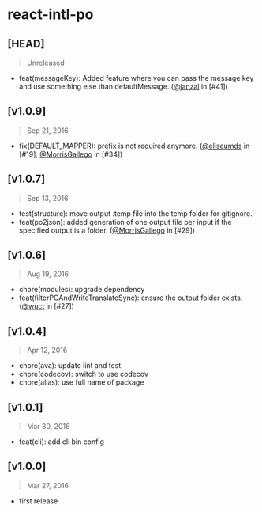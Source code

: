 # react-intl-po

## [HEAD]
> Unreleased

* feat(messageKey): Added feature where you can pass the message key and use something else than defaultMessage. ([@janzal](https://github.com/janzal) in [#41])

## [v1.0.9]
> Sep 21, 2016

* fix(DEFAULT_MAPPER): prefix is not required anymore. ([@eliseumds](https://github.com/eliseumds) in [#19], [@MorrisGallego](https://github.com/MorrisGallego) in [#34])

## [v1.0.7]
> Sep 13, 2016

* test(structure): move output .temp file into the temp folder for gitignore.
* feat(po2json): added generation of one output file per input if the specified output is a folder. ([@MorrisGallego](https://github.com/MorrisGallego) in [#29])

## [v1.0.6]
> Aug 19, 2016

* chore(modules): upgrade dependency
* feat(filterPOAndWriteTranslateSync): ensure the output folder exists. ([@wuct](https://github.com/wuct) in [#27])

## [v1.0.4]
> Apr 12, 2016

* chore(ava): update lint and test
* chore(codecov): switch to use codecov
* chore(alias): use full name of package

## [v1.0.1]
> Mar 30, 2016

* feat(cli): add cli bin config

## [v1.0.0]
> Mar 27, 2016

* first release
